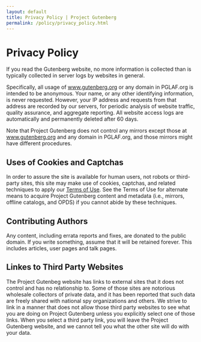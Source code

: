 ```yaml
---
layout: default
title: Privacy Policy | Project Gutenberg
permalink: /policy/privacy_policy.html
---
```


Privacy Policy
==============

If you read the Gutenberg website, no more information is collected than is typically collected in server logs by websites in general.

Specifically, all usage of www.gutenberg.org or any domain in PGLAF.org is intended to be anonymous. Your name, or any other identifying information, is never requested. However, your IP address and requests from that address are recorded by our servers, for periodic analysis of website traffic, quality assurance, and aggregate reporting. All website access logs are automatically and permanently deleted after 60 days.

Note that Project Gutenberg does not control any mirrors except those at www.gutenberg.org and any domain in PGLAF.org, and those mirrors might have different procedures. 

## Uses of Cookies and Captchas
In order to assure the site is available for human users, not robots or third-party sites, this site may make use of cookies, captchas, and related techniques to apply our [Terms of Use](/policy/terms_of_use.html). See the Terms of Use for alternate means to acquire Project Gutenberg content and metadata (i.e., mirrors, offline catalogs, and OPDS) if you cannot abide by these techniques. 

## Contributing Authors
Any content, including errata reports and fixes, are donated to the public domain. If you write something, assume that it will be retained forever. This includes articles, user pages and talk pages. 

## Linkes to Third Party Websites
The Project Gutenbeg website has links to external sites that it does not control and has no relationship to. Some of those sites are notorious wholesale collectors of private data, and it has been reported that such data are freely shared with national spy organizations and others. We strive to link in a manner that does not allow those third party websites to see what you are doing on Project Gutenberg unless you explicitly select one of those links. When you select a third party link, you will leave the Project Gutenberg website, and we cannot tell you what the other site will do with your data.
